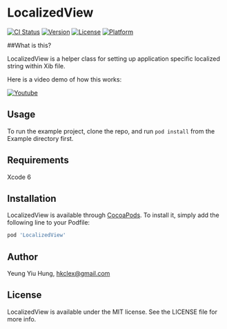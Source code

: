 # LocalizedView

[![CI Status](https://travis-ci.org/darkcl/LocalizedView.svg?branch=master)](https://travis-ci.org/darkcl/LocalizedView)
[![Version](https://img.shields.io/cocoapods/v/LocalizedView.svg?style=flat)](http://cocoapods.org/pods/LocalizedView)
[![License](https://img.shields.io/cocoapods/l/LocalizedView.svg?style=flat)](http://cocoapods.org/pods/LocalizedView)
[![Platform](https://img.shields.io/cocoapods/p/LocalizedView.svg?style=flat)](http://cocoapods.org/pods/LocalizedView)

##What is this?

LocalizedView is a helper class for setting up application specific localized string within Xib file.

Here is a video demo of how this works:

[![Youtube](http://img.youtube.com/vi/fjumi94jlWo/0.jpg)](http://www.youtube.com/watch?v=fjumi94jlWo)

## Usage

To run the example project, clone the repo, and run `pod install` from the Example directory first.

## Requirements

Xcode 6

## Installation

LocalizedView is available through [CocoaPods](http://cocoapods.org). To install
it, simply add the following line to your Podfile:

```ruby
pod 'LocalizedView'
```

## Author

Yeung Yiu Hung, hkclex@gmail.com

## License

LocalizedView is available under the MIT license. See the LICENSE file for more info.
